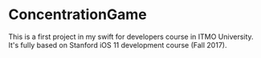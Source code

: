 # ConcentrationGame

This is a first project in my swift for developers course in ITMO University. It's fully based on Stanford iOS 11 development course (Fall 2017).
